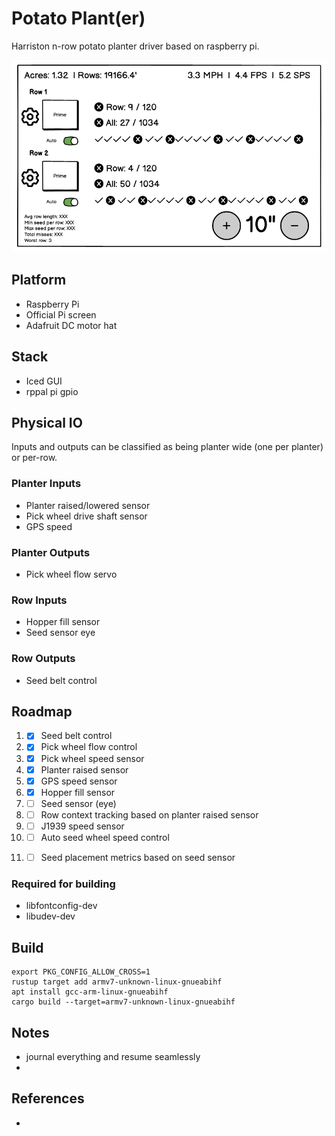 Potato Plant(er)
===

Harriston n-row potato planter driver based on raspberry pi.

![](doc/wireframe-1.png)

## Platform
- Raspberry Pi
- Official Pi screen
- Adafruit DC motor hat


## Stack
- Iced GUI
- rppal pi gpio


## Physical IO

Inputs and outputs can be classified as being planter wide (one per planter) or per-row.

### Planter Inputs
- Planter raised/lowered sensor
- Pick wheel drive shaft sensor
- GPS speed

### Planter Outputs
- Pick wheel flow servo

### Row Inputs
- Hopper fill sensor
- Seed sensor eye

### Row Outputs
- Seed belt control


## Roadmap

1. - [X] Seed belt control
2. - [X] Pick wheel flow control
3. - [X] Pick wheel speed sensor
4. - [X] Planter raised sensor
5. - [X] GPS speed sensor
6. - [X] Hopper fill sensor
7. - [ ] Seed sensor (eye)
8. - [ ] Row context tracking based on planter raised sensor
9. - [ ] J1939 speed sensor
10. - [ ] Auto seed wheel speed control
11. - [ ] Seed placement metrics based on seed sensor


### Required for building
- libfontconfig-dev
- libudev-dev


## Build

```
export PKG_CONFIG_ALLOW_CROSS=1
rustup target add armv7-unknown-linux-gnueabihf
apt install gcc-arm-linux-gnueabihf
cargo build --target=armv7-unknown-linux-gnueabihf
```

## Notes
- journal everything and resume seamlessly
- 

## References
- 
